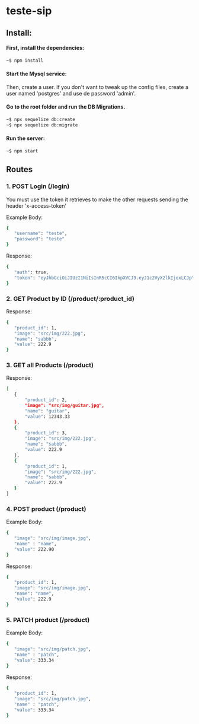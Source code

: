 # teste-sip

## Install:

#### First, install the dependencies:
```bash
~$ npm install
```


#### Start the Mysql service: 
Then, create a user. If you don't want to tweak up the config files, create a user named 'postgres' and use de password 'admin'.

#### Go to the root folder and run the DB Migrations.
 ```bash
~$ npx sequelize db:create
~$ npx sequelize db:migrate
 ```
#### Run the server:
 ```bash
~$ npm start
 ```
 
 ## Routes
 
 ### 1. POST Login (/login)

You must use the token it retrieves to make the other requests sending the header 'x-access-token'
 
 Example Body:
 ```bash
{
    "username": "teste",
    "password": "teste"
}
 ```
  Response:
 ```bash
{
    "auth": true,
    "token": "eyJhbGciOiJIUzI1NiIsInR5cCI6IkpXVCJ9.eyJ1c2VyX2lkIjoxLCJpYXQiOjE2MTEwODI2MTcsImV4cCI6MTYxMTA4MjkxN30.SACMeP7zniVjgl2WJQOLvonCrh_Q9g05Dcm6-GarSYs"
}
 ```
 
  ### 2. GET Product by ID (/product/:product_id)
 
  Response:
 ```bash
{
    "product_id": 1,
    "image": "src/img/222.jpg",
    "name": "sabbb",
    "value": 222.9
}
 ```
 
   ### 3. GET all Products (/product)
 
  Response:
 ```bash
[
    {
        "product_id": 2,
        "image": "src/img/guitar.jpg",
        "name": "guitar",
        "value": 12343.33
    },
    {
        "product_id": 3,
        "image": "src/img/222.jpg",
        "name": "sabbb",
        "value": 222.9
    },
    {
        "product_id": 1,
        "image": "src/img/222.jpg",
        "name": "sabbb",
        "value": 222.9
    }
]
 ```
 
  ### 4. POST product (/product)
  
   Example Body:
 ```bash
{
    "image": "src/img/image.jpg",
    "name" : "name",
    "value": 222.90
}
 ```
  Response:
 ```bash
{
    "product_id": 1,
    "image": "src/img/image.jpg",
    "name": "name",
    "value": 222.9
}
 ```
 
   ### 5. PATCH product (/product)
  
   Example Body:
 ```bash
{
    "image": "src/img/patch.jpg",
    "name" : "patch",
    "value": 333.34
}
 ```
  Response:
 ```bash
{
    "product_id": 1,
    "image": "src/img/patch.jpg",
    "name" : "patch",
    "value": 333.34
}
 ```
  


